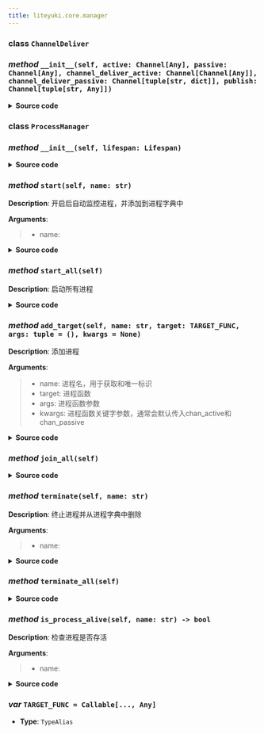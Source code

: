```yaml
---
title: liteyuki.core.manager
---
```

### **class** `ChannelDeliver`
### *method* `__init__(self, active: Channel[Any], passive: Channel[Any], channel_deliver_active: Channel[Channel[Any]], channel_deliver_passive: Channel[tuple[str, dict]], publish: Channel[tuple[str, Any]])`


<details>
<summary> <b>Source code</b> </summary>

```python
def __init__(self, active: Channel[Any], passive: Channel[Any], channel_deliver_active: Channel[Channel[Any]], channel_deliver_passive: Channel[tuple[str, dict]], publish: Channel[tuple[str, Any]]):
    self.active = active
    self.passive = passive
    self.channel_deliver_active = channel_deliver_active
    self.channel_deliver_passive = channel_deliver_passive
    self.publish = publish
```
</details>

### **class** `ProcessManager`
### *method* `__init__(self, lifespan: Lifespan)`


<details>
<summary> <b>Source code</b> </summary>

```python
def __init__(self, lifespan: 'Lifespan'):
    self.lifespan = lifespan
    self.targets: dict[str, tuple[Callable, tuple, dict]] = {}
    self.processes: dict[str, Process] = {}
```
</details>

### *method* `start(self, name: str)`



**Description**: 开启后自动监控进程，并添加到进程字典中

**Arguments**:
> - name:   


<details>
<summary> <b>Source code</b> </summary>

```python
def start(self, name: str):
    """
        开启后自动监控进程，并添加到进程字典中
        Args:
            name:
        Returns:

        """
    if name not in self.targets:
        raise KeyError(f'Process {name} not found.')
    chan_active = get_channel(f'{name}-active')

    def _start_process():
        process = Process(target=self.targets[name][0], args=self.targets[name][1], kwargs=self.targets[name][2], daemon=True)
        self.processes[name] = process
        process.start()
    _start_process()
    while True:
        data = chan_active.receive()
        if data == 0:
            logger.info(f'Stopping process {name}')
            self.lifespan.before_process_shutdown()
            self.terminate(name)
            break
        elif data == 1:
            logger.info(f'Restarting process {name}')
            self.lifespan.before_process_shutdown()
            self.lifespan.before_process_restart()
            self.terminate(name)
            _start_process()
            continue
        else:
            logger.warning('Unknown data received, ignored.')
```
</details>

### *method* `start_all(self)`



**Description**: 启动所有进程


<details>
<summary> <b>Source code</b> </summary>

```python
def start_all(self):
    """
        启动所有进程
        """
    for name in self.targets:
        threading.Thread(target=self.start, args=(name,), daemon=True).start()
```
</details>

### *method* `add_target(self, name: str, target: TARGET_FUNC, args: tuple = (), kwargs = None)`



**Description**: 添加进程

**Arguments**:
> - name: 进程名，用于获取和唯一标识  
> - target: 进程函数  
> - args: 进程函数参数  
> - kwargs: 进程函数关键字参数，通常会默认传入chan_active和chan_passive  


<details>
<summary> <b>Source code</b> </summary>

```python
def add_target(self, name: str, target: TARGET_FUNC, args: tuple=(), kwargs=None):
    """
        添加进程
        Args:
            name: 进程名，用于获取和唯一标识
            target: 进程函数
            args: 进程函数参数
            kwargs: 进程函数关键字参数，通常会默认传入chan_active和chan_passive
        """
    if kwargs is None:
        kwargs = {}
    chan_active: Channel = Channel(_id=f'{name}-active')
    chan_passive: Channel = Channel(_id=f'{name}-passive')
    channel_deliver = ChannelDeliver(active=chan_active, passive=chan_passive, channel_deliver_active=channel_deliver_active_channel, channel_deliver_passive=channel_deliver_passive_channel, publish=publish_channel)
    self.targets[name] = (_delivery_channel_wrapper, (target, channel_deliver, shared_memory, *args), kwargs)
    set_channels({f'{name}-active': chan_active, f'{name}-passive': chan_passive})
```
</details>

### *method* `join_all(self)`


<details>
<summary> <b>Source code</b> </summary>

```python
def join_all(self):
    for name, process in self.targets:
        process.join()
```
</details>

### *method* `terminate(self, name: str)`



**Description**: 终止进程并从进程字典中删除

**Arguments**:
> - name:   


<details>
<summary> <b>Source code</b> </summary>

```python
def terminate(self, name: str):
    """
        终止进程并从进程字典中删除
        Args:
            name:

        Returns:

        """
    if name not in self.processes:
        logger.warning(f'Process {name} not found.')
        return
    process = self.processes[name]
    process.terminate()
    process.join(TIMEOUT)
    if process.is_alive():
        process.kill()
    logger.success(f'Process {name} terminated.')
```
</details>

### *method* `terminate_all(self)`


<details>
<summary> <b>Source code</b> </summary>

```python
def terminate_all(self):
    for name in self.targets:
        self.terminate(name)
```
</details>

### *method* `is_process_alive(self, name: str) -> bool`



**Description**: 检查进程是否存活

**Arguments**:
> - name:   


<details>
<summary> <b>Source code</b> </summary>

```python
def is_process_alive(self, name: str) -> bool:
    """
        检查进程是否存活
        Args:
            name:

        Returns:

        """
    if name not in self.targets:
        logger.warning(f'Process {name} not found.')
    return self.processes[name].is_alive()
```
</details>

### ***var*** `TARGET_FUNC = Callable[..., Any]`

- **Type**: `TypeAlias`

